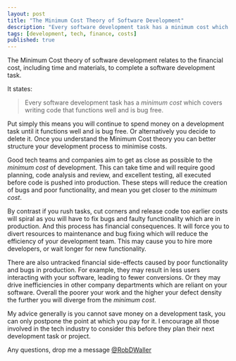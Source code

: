 ```yaml
---
layout: post
title: "The Minimum Cost Theory of Software Development"
description: "Every software development task has a minimum cost which covers writing code that functions well and is bug free."
tags: [development, tech, finance, costs]
published: true
---
```

The Minimum Cost theory of software development relates to the financial cost, including time and materials, to complete a software development task.

It states:

> Every software development task has a *minimum cost* which covers writing code that functions well and is bug free.

Put simply this means you will continue to spend money on a development task until it functions well and is bug free. Or alternatively you decide to delete it. Once you understand the Minimum Cost theory you can better structure your development process to minimise costs.

Good tech teams and companies aim to get as close as possible to the *minimum cost* of development. This can take time and will require good planning, code analysis and review, and excellent testing, all executed before code is pushed into production. These steps will reduce the creation of bugs and poor functionality, and mean you get closer to the *minimum cost*.  

By contrast if you rush tasks, cut corners and release code too earlier costs will spiral as you will have to fix bugs and faulty functionality which are in production. And this process has financial consequences. It will force you to divert resources to maintenance and bug fixing which will reduce the efficiency of your development team. This may cause you to hire more developers, or wait longer for new functionality.

There are also untracked financial side-effects caused by poor functionality and bugs in production. For example, they may result in less users interacting with your software, leading to fewer conversions. Or they may drive inefficiencies in other company departments which are reliant on your software. Overall the poorer your work and the higher your defect density the further you will diverge from the *minimum cost*.

My advice generally is you cannot save money on a development task, you can only postpone the point at which you pay for it. I encourage all those involved in the tech industry to consider this before they plan their next development task or project.

Any questions, drop me a message [@RobDWaller](https://twitter.com/RobDWaller)
